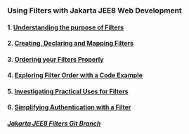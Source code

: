 ### Using Filters with Jakarta JEE8 Web Development

#### 1. [Understanding the purpose of Filters](jee8filterpurpose.md)

#### 2. [Creating, Declaring and Mapping Filters](jee8filterconfig.md)

#### 3. [Ordering your Filters Properly](jee8filterorder.md) 

#### 4. [Exploring Filter Order with a Code Example](jee8filterexample.md)

#### 5. [Investigating Practical Uses for Filters](jee8praticalfilters.md)

#### 6. [Simplifying Authentication with a Filter](jee8filterauthentication.md)

##### [Jakarta JEE8 Filters Git Branch](https://github.com/NicorDesignsLLC/JakartaJEEWebDevelopment/tree/jee8web-filters)
    

